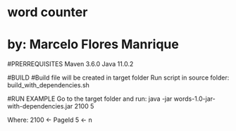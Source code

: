 # word counter
# by: Marcelo Flores Manrique

#PRERREQUISITES
Maven 3.6.0
Java 11.0.2 

#BUILD
#Build file will be created in target folder
Run script in source folder:
build_with_dependencies.sh


#RUN EXAMPLE
Go to the target folder and run:
java -jar words-1.0-jar-with-dependencies.jar 2100 5

Where:
     2100 <- PageId
     5    <- n 


